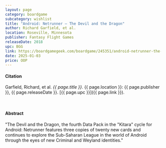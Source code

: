 ```yaml
---
layout: page
category: boardgame
subcategory: wishlist
title: "Android: Netrunner – The Devil and the Dragon"
author: Richard Garfield, et al.
location: Roseville, Minnesota
publisher: Fantasy Flight Games
releaseDate: 2018
upc: BGG
link: https://boardgamegeek.com/boardgame/245351/android-netrunner-the-devil-and-the-dragon
date: 2025-01-03
price: OOP
---
```


#### Citation

Garfield, Richard, et al. *{{ page.title }}.* {{ page.location }}: {{ page.publisher }}, {{ page.releaseDate }}. [{{ page.upc }}]({{ page.link }}).

<br>


#### Abstract

"The Devil and the Dragon, the fourth Data Pack in the "Kitara" cycle for Android: Netrunner features three copies of twenty new cards and continues to explore the Sub-Saharan League in the world of Android through the eyes of new Criminal and Weyland identities."
